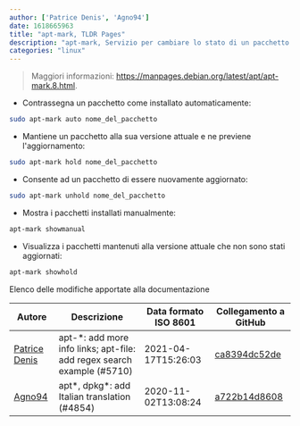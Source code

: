 ```yaml
---
author: ['Patrice Denis', 'Agno94']
date: 1618665963
title: "apt-mark, TLDR Pages"
description: "apt-mark, Servizio per cambiare lo stato di un pacchetto installato."
categories: "linux"
---
```

> Maggiori informazioni: <https://manpages.debian.org/latest/apt/apt-mark.8.html>.

- Contrassegna un pacchetto come installato automaticamente:

```bash
sudo apt-mark auto nome_del_pacchetto
```

- Mantiene un pacchetto alla sua versione attuale e ne previene l'aggiornamento:

```bash
sudo apt-mark hold nome_del_pacchetto
```

- Consente ad un pacchetto di essere nuovamente aggiornato:

```bash
sudo apt-mark unhold nome_del_pacchetto
```

- Mostra i pacchetti installati manualmente:

```bash
apt-mark showmanual
```

- Visualizza i pacchetti mantenuti alla versione attuale che non sono stati aggiornati:

```bash
apt-mark showhold
```
Elenco delle modifiche apportate alla documentazione


Autore | Descrizione | Data formato ISO 8601 | Collegamento a GitHub
------|-----|-----|-----
[Patrice Denis](mailto:patrice.denis@gmail.com) | apt-*: add more info links; apt-file: add regex search example (#5710) | 2021-04-17T15:26:03 | [ca8394dc52de](https://github.com/tldr-pages/tldr/commit/ca8394dc52def4e55971ce4049b20fa8839f464d)
[Agno94](mailto:agnophi@gmail.com) | apt*, dpkg*: add Italian translation (#4854) | 2020-11-02T13:08:24 | [a722b14d8608](https://github.com/tldr-pages/tldr/commit/a722b14d86085d614175c300539e3ccd8b957a48)

